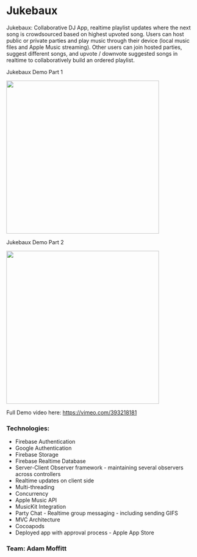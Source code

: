 # Jukebaux

Jukebaux: Collaborative DJ App, realtime playlist updates where the next song is crowdsourced based on highest upvoted song. Users can host public or private parties and play music through their device (local music files and Apple Music streaming). Other users can join hosted parties, suggest different songs, and upvote / downvote suggested songs in realtime to collaboratively build an ordered playlist.

Jukebaux Demo Part 1

<img src="demo/jukebauxDemoPart1.gif?raw=true" width="400px">

Jukebaux Demo Part 2

<img src="demo/jukebauxDemoPart2.gif?raw=true" width="400px">



Full Demo video here: https://vimeo.com/393218181

### Technologies:

 - Firebase Authentication
 - Google Authentication
 - Firebase Storage
 - Firebase Realtime Database
 - Server-Client Observer framework - maintaining several observers across controllers
 - Realtime updates on client side
 - Multi-threading
 - Concurrency
 - Apple Music API
 - MusicKit Integration
 - Party Chat - Realtime group messaging - including sending GIFS
 - MVC Architecture
 - Cocoapods
 - Deployed app with approval process - Apple App Store

### Team: Adam Moffitt
